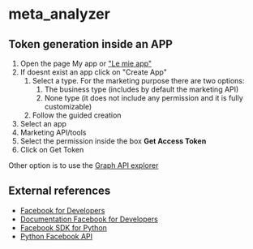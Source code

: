 # meta_analyzer

## Token generation inside an APP

1. Open the page My app or ["Le mie app"](https://developers.facebook.com/apps/ "target=_blank")
2. If doesnt exist an app click on "Create App"
    1. Select a type. For the marketing purpose there are two options:
        1. The business type (includes by default the marketing API)
        2. None type (it does not include any permission and it is fully customizable)
    2. Follow the guided creation
3. Select an app
4. Marketing API/tools 
5. Select the permission inside the box **Get Access Token**
6. Click on Get Token

Other option is to use the [Graph API explorer](https://developers.facebook.com/tools/explorer "target=_blank")


## External references

- [Facebook for Developers](https://developers.facebook.com/ "target=_blank")
- [Documentation Facebook for Developers](https://developers.facebook.com/docs/ "target=_blank")
- [Facebook SDK for Python](https://github.com/mobolic/facebook-sdk "target=_blank")
- [Python Facebook API](https://pypi.org/project/python-facebook-api/ "target=_blank")
